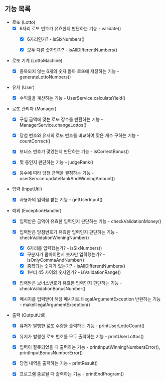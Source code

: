 ## 기능 목록
- 로또 (Lotto)
  - [x] 6자리 로또 번호가 유효한지 판단하는 기능 - validate()
    - [x] 6자리인가? - isSixNumbers()
    - [x] 모두 다른 숫자인가? - isAllDifferentNumbers()


- 로또 기계 (LottoMachine)
  - [x] 중복되지 않는 6개의 숫자 뽑아 로또에 저장하는 기능 - generateLottoNumbers()


- 유저 (User)
  - [x] 수익률을 계산하는 기능 - UserService.calculateYield()


- 로또 관리자 (Manager)
  - [x] 구입 금액에 맞는 로또 장수를 반환하는 기능 - ManagerService.changeLottos()
  - [x] 당첨 번호와 유저의 로또 번호를 비교하여 맞은 개수 구하는 기능 - countCorrect()
  - [x] 보너스 번호가 맞았는지 판단하는 기능 - isCorrectBonus()
  - [x] 몇 등인지 판단하는 기능 - judgeRank()
  - [x] 등수에 따라 당첨 금액을 결정하는 기능 - userService.updateRankAndWinningAmount()


- 입력 (InputUtil)
  - [x] 사용자의 입력을 받는 기능 - getUserInput()


- 예외 (ExceptionHandler)
  - [x] 입력받은 금액이 유효한 입력인지 판단하는 기능 - checkValidationMoney()
  - [x] 입력받은 당첨번호가 유효한 입력인지 판단하는 기능 - checkValidationWinningNumber()
    - [x] 6자리를 입력했는가? - isSixNumbers()
    - [x] 구분자가 콤마이면서 숫자만 입력했는가? - isOnlyCommaAndNumber()
    - [x] 중복되는 숫자가 있는가? - isAllDifferentNumbers()
    - [x] 1부터 45 사이의 숫자인가? - isValidationRange()
  - [x] 입력받은 보너스번호가 유효한 입력인지 판단하는 기능 - checkValidationBonusNumber()
  - [x] 메시지를 입력받아 해당 메시지로 IllegalArgumentException 반환하는 기능 - makeIllegalArgumentException()


- 출력 (OutputUtil)
  - [x] 유저가 발행한 로또 수량을 출력하는 기능 - printUserLottoCount()
  - [x] 유저가 발행한 로또 번호를 모두 출력하는 기능 - printUserLottos()
  - [x] 입력이 잘못되었을 때 출력하는 기능 - printInputWinningNumbersError(), printInputBonusNumberError()
  - [x] 당첨 내역을 출력하는 기능 - printResult()
  - [x] 프로그램 종료될 때 출력하는 기능 - printEndProgram()


